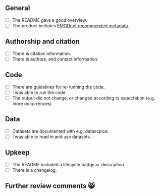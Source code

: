 ## General

- [ ] The README gave a good overview.
- [ ] The product includes [EMODnet recommended metadata](https://github.com/EMODnet/seadog/blob/main/inst/author-checklist.md).

## Authorship and citation

- [ ] There is citation information.
- [ ] There is authors, and contact information.

## Code

- [ ] There are guidelines for re-running the code.
- [ ] I was able to run the code.
- [ ] The output did not change, or changed according to expectation (e.g. more occurrences).

## Data

- [ ] Datasets are documented with e.g. datascpice.
- [ ] I was able to read in and use datasets.

## Upkeep

- [ ] The README included a lifecycle badge or description.
- [ ] There is a changelog.
 
## Further review comments :smile_cat:
